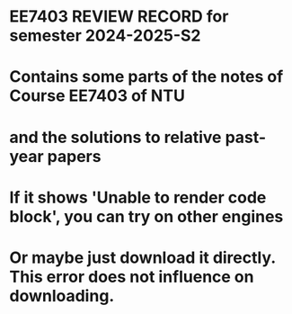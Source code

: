 # EE7403 REVIEW RECORD for semester 2024-2025-S2
# Contains some parts of the notes of Course EE7403 of NTU 
# and the solutions to relative past-year papers
# If it shows 'Unable to render code block', you can try on other engines
# Or maybe just download it directly. This error does not influence on downloading.

